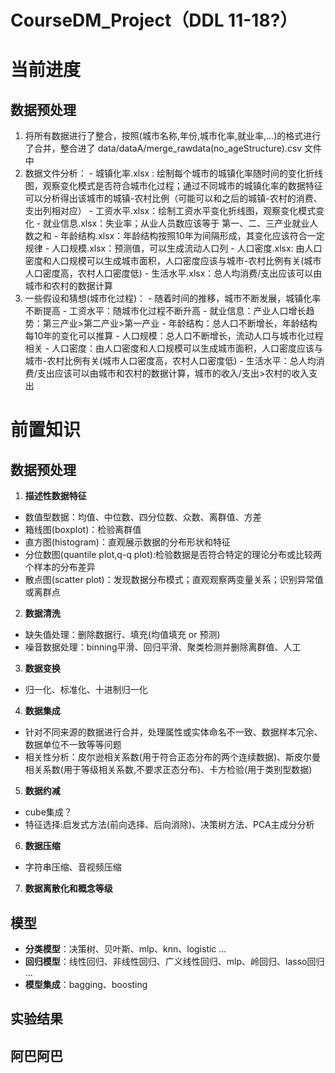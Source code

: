 # CourseDM_Project（DDL 11-18?）
# 当前进度
## 数据预处理
  1. 将所有数据进行了整合，按照(城市名称,年份,城市化率,就业率,...)的格式进行了合并，整合进了 data/dataA/merge_rawdata(no_ageStructure).csv 文件中
  2. 数据文件分析：
    - 城镇化率.xlsx : 绘制每个城市的城镇化率随时间的变化折线图，观察变化模式是否符合城市化过程；通过不同城市的城镇化率的数据特征可以分析得出该城市的城镇-农村比例（可能可以和之后的城镇-农村的消费、支出列相对应）
    - 工资水平.xlsx：绘制工资水平变化折线图，观察变化模式变化
    - 就业信息.xlsx：失业率；从业人员数应该等于 第一、二、三产业就业人数之和
    - 年龄结构.xlsx：年龄结构按照10年为间隔形成，其变化应该符合一定规律
    - 人口规模.xlsx：预测值，可以生成流动人口列
    - 人口密度.xlsx: 由人口密度和人口规模可以生成城市面积，人口密度应该与城市-农村比例有关(城市人口密度高，农村人口密度低)
    - 生活水平.xlsx：总人均消费/支出应该可以由城市和农村的数据计算
  3. 一些假设和猜想(城市化过程)：
    - 随着时间的推移，城市不断发展，城镇化率不断提高
    - 工资水平：随城市化过程不断升高
    - 就业信息：产业人口增长趋势：第三产业>第二产业>第一产业
    - 年龄结构：总人口不断增长，年龄结构每10年的变化可以推算
    - 人口规模：总人口不断增长，流动人口与城市化过程相关
    - 人口密度：由人口密度和人口规模可以生成城市面积，人口密度应该与城市-农村比例有关(城市人口密度高，农村人口密度低)
    - 生活水平：总人均消费/支出应该可以由城市和农村的数据计算，城市的收入/支出>农村的收入支出
  
# 前置知识
## 数据预处理
1. **描述性数据特征**
  - 数值型数据：均值、中位数、四分位数、众数、离群值、方差
  - 箱线图(boxplot)：检验离群值
  - 直方图(histogram)：直观展示数据的分布形状和特征
  - 分位数图(quantile plot,q-q plot):检验数据是否符合特定的理论分布或比较两个样本的分布差异
  - 散点图(scatter plot)：发现数据分布模式；直观观察两变量关系；识别异常值或离群点
2. **数据清洗**
  - 缺失值处理：删除数据行、填充(均值填充 or 预测)
  - 噪音数据处理：binning平滑、回归平滑、聚类检测并删除离群值、人工
3. **数据变换**
  - 归一化、标准化、十进制归一化
4. **数据集成**
  - 针对不同来源的数据进行合并，处理属性或实体命名不一致、数据样本冗余、数据单位不一致等等问题
  - 相关性分析：皮尔逊相关系数(用于符合正态分布的两个连续数据)、斯皮尔曼相关系数(用于等级相关系数,不要求正态分布)、卡方检验(用于类别型数据)
5. **数据约减**
  - cube集成？
  - 特征选择:启发式方法(前向选择、后向消除)、决策树方法、PCA主成分分析
6. **数据压缩**
  - 字符串压缩、音视频压缩
7. **数据离散化和概念等级**
## 模型
  - **分类模型**：决策树、贝叶斯、mlp、knn、logistic ...
  - **回归模型**：线性回归、非线性回归、广义线性回归、mlp、岭回归、lasso回归 ...
  - **模型集成**：bagging、boosting
## 实验结果

## 阿巴阿巴
